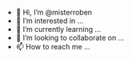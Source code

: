 - 👋 Hi, I’m @misterroben
- 👀 I’m interested in ...
- 🌱 I’m currently learning ...
- 💞️ I’m looking to collaborate on ...
- 📫 How to reach me ...

<!---
misterroben/misterroben is a ✨ special ✨ repository because its `README.md` (this file) appears on your GitHub profile.
You can click the Preview link to take a look at your changes.
--->

